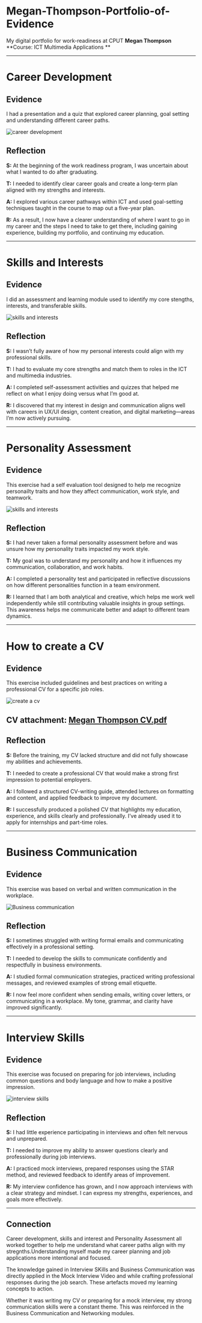 # Megan-Thompson-Portfolio-of-Evidence
My digital portfolio for work-readiness at CPUT
**Megan Thompson**
**Course: ICT Multimedia Applications **

---

# Career Development
## Evidence
I had a presentation and a quiz that explored career planning, goal setting and understanding different career paths.

![career development](https://github.com/user-attachments/assets/50141a9f-7209-4b67-9a68-758748ad72d2)

## Reflection

**S:** At the beginning of the work readiness program, I was uncertain about what I wanted to do after graduating.

**T:** I needed to identify clear career goals and create a long-term plan aligned with my strengths and interests.

**A:** I explored various career pathways within ICT and used goal-setting techniques taught in the course to map out a five-year plan.

**R:** As a result, I now have a clearer understanding of where I want to go in my career and the steps I need to take to get there, including gaining experience, building my portfolio, and continuing my education.

---

# Skills and Interests
## Evidence

I did an assessment and learning module used to identify my core stengths, interests,  and transferable skills.

![skills and interests](https://github.com/user-attachments/assets/b70bd215-eafa-4765-92a3-4673a5db9519)



## Reflection

**S:** I wasn’t fully aware of how my personal interests could align with my professional skills.

**T:** I had to evaluate my core strengths and match them to roles in the ICT and multimedia industries.

**A:** I completed self-assessment activities and quizzes that helped me reflect on what I enjoy doing versus what I’m good at.

**R:** I discovered that my interest in design and communication aligns well with careers in UX/UI design, content creation, and digital marketing—areas I’m now actively pursuing.

---
# Personality Assessment
## Evidence

This exercise had a self evaluation tool designed to help me recognize personailty traits and how they affect communication, work style, and teamwork.

![skills and interests](https://github.com/user-attachments/assets/e53efb8a-73c9-4fa5-9d81-5096a04a40cd)

## Reflection 

**S:** I had never taken a formal personality assessment before and was unsure how my personality traits impacted my work style.

**T:** My goal was to understand my personality and how it influences my communication, collaboration, and work habits.

**A:** I completed a personality test and participated in reflective discussions on how different personalities function in a team environment.

**R:** I learned that I am both analytical and creative, which helps me work well independently while still contributing valuable insights in group settings. This awareness helps me communicate better and adapt to different team dynamics.

---

# How to create a CV 
## Evidence

This exercise included guidelines and best practices on writing a professional CV for a specific job roles.

![create a cv](https://github.com/user-attachments/assets/fb095838-56cd-406d-8060-86b29687c8e3)

## CV attachment: [Megan Thompson CV.pdf](https://github.com/user-attachments/files/20391400/Megan.Thompson.CV.pdf)


## Reflection 

**S:** Before the training, my CV lacked structure and did not fully showcase my abilities and achievements.

**T:** I needed to create a professional CV that would make a strong first impression to potential employers.

**A:** I followed a structured CV-writing guide, attended lectures on formatting and content, and applied feedback to improve my document.

**R:** I successfully produced a polished CV that highlights my education, experience, and skills clearly and professionally. I’ve already used it to apply for internships and part-time roles.

---

# Business Communication
## Evidence

This exercise was based on verbal and written communication in the workplace.

![Business communication](https://github.com/user-attachments/assets/f5c3a654-e1f2-4ba2-ba43-244d987b2fb7)

## Reflection

**S:** I sometimes struggled with writing formal emails and communicating effectively in a professional setting.

**T:** I needed to develop the skills to communicate confidently and respectfully in business environments.

**A:** I studied formal communication strategies, practiced writing professional messages, and reviewed examples of strong email etiquette.

**R:** I now feel more confident when sending emails, writing cover letters, or communicating in a workplace. My tone, grammar, and clarity have improved significantly.

---
# Interview Skills 
## Evidence

This exercise was focused on preparing for job interviews, including common questions and body language and how to make a positive impression.

![interview skills](https://github.com/user-attachments/assets/a28e3a22-1228-4428-abed-05b6d3f87f42)

## Reflection 

**S:** I had little experience participating in interviews and often felt nervous and unprepared.

**T:** I needed to improve my ability to answer questions clearly and professionally during job interviews.

**A:** I practiced mock interviews, prepared responses using the STAR method, and reviewed feedback to identify areas of improvement.

**R:** My interview confidence has grown, and I now approach interviews with a clear strategy and mindset. I can express my strengths, experiences, and goals more effectively.

---

## Connection
Career development, skills and interest and Personality Assessment all worked together to help me understand what career paths align with my stregnths.Understanding myself made my career planning and job applications more intentional and focused.

The knowledge gained in Interview SKills and Business Communication was directly applied in the Mock Interview Video and while crafting professional responses during the job search. These artefacts  moved my learning concepts to action.

Whether it was writing my CV or preparing for a mock interview, my strong communication skills were a constant theme. This was reinforced in the Business Communication and Networking modules.
